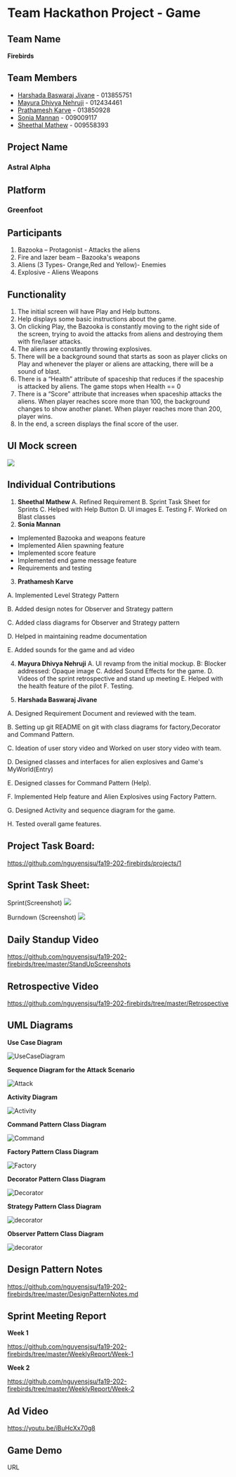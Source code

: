 # Team Hackathon Project - Game

## Team Name

**Firebirds**

## Team Members

* [Harshada Baswaraj Jivane](https://github.com/harshadajiv) - 013855751
* [Mayura Dhivya Nehruji](https://github.com/MayuraDhivyaNehruji) - 012434461
* [Prathamesh Karve](https://github.com/prathamr) - 013850928
* [Sonia Mannan](https://github.com/) - 009009117
* [Sheethal Mathew](https://github.com/) - 009558393


## Project Name
### Astral Alpha

## Platform
### Greenfoot

## Participants

1. Bazooka – Protagonist - Attacks the aliens
2. Fire and lazer beam – Bazooka's weapons
3. Aliens (3 Types- Orange,Red and Yellow)- Enemies
4. Explosive - Aliens Weapons

## Functionality
1. The initial screen will have Play and Help buttons.
2. Help displays some basic instructions about the game.
3. On clicking Play, the Bazooka is constantly moving to the right side of the screen, trying to avoid the attacks from aliens    and destroying them with fire/laser attacks.
4. The aliens are constantly throwing explosives.
5. There will be a background sound that starts as soon as player clicks on Play and whenever the player or aliens are attacking, there will be a sound of blast.
6. There is a “Health” attribute of spaceship that reduces if the spaceship is attacked by aliens. The game stops when Health == 0
7. There is a “Score” attribute that increases when spaceship attacks the aliens. When player reaches score more than 100, the background changes to show another planet. When player reaches more than 200, player wins.
8. In the end, a screen displays the final score of the user.

## UI Mock screen
![](images/mock1.png)


## Individual Contributions
1. **Sheethal Mathew**
A. Refined Requirement
B. Sprint Task Sheet for Sprints
C. Helped with Help Button
D. UI images
E. Testing
F. Worked on Blast classes
2. **Sonia Mannan**

- Implemented Bazooka and weapons feature
- Implemented Alien spawning feature
- Implemented score feature
- Implemented end game message feature
- Requirements and testing

3. **Prathamesh Karve**

A. Implemented Level Strategy Pattern

B. Added design notes for Observer and Strategy pattern

C. Added class diagrams for Observer and Strategy pattern

D. Helped in maintaining readme documentation

E. Added sounds for the game and ad video

4. **Mayura Dhivya Nehruji**
A. UI revamp  from the initial mockup.
B: Blocker addressed: Opaque image
C. Added Sound Effects for the game.
D. Videos of the sprint retrospective and stand up meeting
E. Helped with the health feature of the pilot
F. Testing.


5. **Harshada Baswaraj Jivane**

A. Designed Requirement Document and reviewed with the team.

B. Setting up git README on git with class diagrams for factory,Decorator and Command Pattern.

C. Ideation of user story video and Worked on user story video with team.

D. Designed classes and interfaces for alien explosives and Game's MyWorld(Entry)

E. Designed classes for Command Pattern (Help).

F. Implemented Help feature and Alien Explosives using Factory Pattern.

G. Designed Activity and sequence diagram for the game.

H. Tested overall game features.

## Project Task Board:
https://github.com/nguyensjsu/fa19-202-firebirds/projects/1

## Sprint Task Sheet:

Sprint(Screenshot) 
![](images/SprintTask.PNG)


Burndown (Screenshot)
![](images/burndown.PNG)


## Daily Standup Video
https://github.com/nguyensjsu/fa19-202-firebirds/tree/master/StandUpScreenshots

## Retrospective Video
https://github.com/nguyensjsu/fa19-202-firebirds/tree/master/Retrospective

## UML Diagrams

**Use Case Diagram**

![UseCaseDiagram](https://user-images.githubusercontent.com/55175861/69395956-9ce2ef80-0c95-11ea-9c13-1de714bf0fd8.png)



**Sequence Diagram for the Attack Scenario**

![Attack](https://user-images.githubusercontent.com/55175861/69387951-44ebbf00-0c7c-11ea-9a64-dc0f1af27b9c.png)


**Activity Diagram**

![Activity](https://user-images.githubusercontent.com/55175861/69300035-fdefc200-0bc6-11ea-8218-6dfddbbe229f.png)


**Command Pattern Class Diagram**

![Command](https://user-images.githubusercontent.com/55175861/69271649-155c8a00-0b8a-11ea-93e4-689e42b9469d.png)


**Factory Pattern Class Diagram**

![Factory](https://user-images.githubusercontent.com/55175861/69271894-93209580-0b8a-11ea-9593-d6a98aed77d7.png)


**Decorator Pattern Class Diagram**

![Decorator](https://user-images.githubusercontent.com/55175861/69471532-26a5c200-0d55-11ea-960b-f86a2361d95b.png)

**Strategy Pattern Class Diagram**

![decorator](images/Strategy-cd.png)

**Observer Pattern Class Diagram**

![decorator](images/Observer-cd.png)


## Design Pattern Notes
https://github.com/nguyensjsu/fa19-202-firebirds/tree/master/DesignPatternNotes.md


## Sprint Meeting Report

**Week 1**

https://github.com/nguyensjsu/fa19-202-firebirds/tree/master/WeeklyReport/Week-1

**Week 2**

https://github.com/nguyensjsu/fa19-202-firebirds/tree/master/WeeklyReport/Week-2

## Ad Video
https://youtu.be/iBuHcXx70g8

## Game Demo
URL
